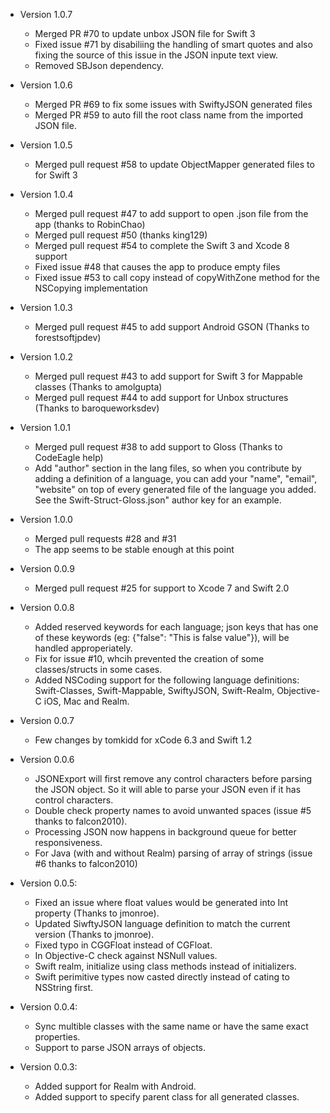 * Version 1.0.7
	- Merged PR #70 to update unbox JSON file for Swift 3
	- Fixed issue #71 by disabiliing the handling of smart quotes and also fixing the source of this issue in the JSON inpute text view.
	- Removed SBJson dependency.


* Version 1.0.6
	- Merged PR #69 to fix some issues with SwiftyJSON generated files
	- Merged PR #59 to auto fill the root class name from the imported JSON file.	
* Version 1.0.5
	- Merged pull request #58 to update ObjectMapper generated files to for Swift 3	
* Version 1.0.4
	- Merged pull request #47 to add support to open .json file from the app (thanks to RobinChao)
	- Merged pull request #50 (thanks king129)
	- Merged pull request #54 to complete the Swift 3 and Xcode 8 support
	- Fixed issue #48 that causes the app to produce empty files
	- Fixed issue #53 to call copy instead of copyWithZone method for the NSCopying implementation
	
* Version 1.0.3
	- Merged pull request #45 to add support Android GSON (Thanks to forestsoftjpdev)

* Version 1.0.2
	- Merged pull request #43 to add support for Swift 3 for Mappable classes (Thanks to amolgupta)
	- Merged pull request #44 to add support for Unbox structures (Thanks to baroqueworksdev)
	
* Version 1.0.1
	- Merged pull request #38 to add support to Gloss (Thanks to CodeEagle help)
	- Add "author" section in the lang files, so when you contribute by adding a definition of a language, you can add your "name", "email", "website" on top of every generated file of the language you added. See the Swift-Struct-Gloss.json" author key for an example.

* Version 1.0.0
	- Merged pull requests #28 and #31
	- The app seems to be stable enough at this point

* Version 0.0.9
  - Merged pull request #25 for support to Xcode 7 and Swift 2.0
* Version 0.0.8
  - Added reserved keywords for each language; json keys that has one of these keywords (eg: {"false": "This is false value"}), will be handled approperiately.
  - Fix for issue #10, whcih prevented the creation of some classes/structs in some cases.
  - Added NSCoding support for the following language definitions: Swift-Classes, Swift-Mappable, SwiftyJSON, Swift-Realm, Objective-C iOS, Mac and Realm.

* Version 0.0.7
  - Few changes by tomkidd for xCode 6.3 and Swift 1.2

* Version 0.0.6
  - JSONExport will first remove any control characters before parsing the JSON object. So it will able to parse your JSON even if it has control characters.
  - Double check property names to avoid unwanted spaces (issue #5 thanks to falcon2010).
  - Processing JSON now happens in background queue for better responsiveness.
  - For Java (with and without Realm) parsing of array of strings (issue #6 thanks to falcon2010)

* Version 0.0.5:
  - Fixed an issue where float values would be generated into Int property (Thanks to jmonroe).
  - Updated SiwftyJSON language definition to match the current version (Thanks to  jmonroe).
  - Fixed typo in CGGFloat instead of CGFloat.
  - In Objective-C check against NSNull values.
  - Swift realm, initialize using class methods instead of initializers.
  - Swift perimitive types now casted directly instead of cating to NSString first.

* Version 0.0.4:
  - Sync multible classes with the same name or have the same exact properties.
  - Support to parse JSON arrays of objects.

* Version 0.0.3:
  - Added support for Realm with Android.
  - Added support to specify parent class for all generated classes.
